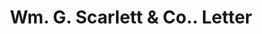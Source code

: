 ---
doi: 10.7916/D8NS263F
date_other: '1920'
date_other_textual: '1920'
form: correspondence
genre:
- Letters (correspondence)
name:
- Wm. G. Scarlett & Co.
object_in_context_url: https://biggert.cul.columbia.edu/items/view/ave_biggert_01773
subject_hierarchical_geographic:
- Baltimore, Maryland, United States
subject_name:
- Wm. G. Scarlett & Co.
title: Wm. G. Scarlett & Co.. Letter
sort_title: Wm. G. Scarlett & Co.. Letter
call_number: ave_biggert_01773
coordinates:
- 39.28333333333333,-76.61666666666666
pid: ave_biggert_01773
identifiers: ave_biggert_01773
thumbnail: https://derivativo-3.library.columbia.edu/iiif/2/ldpd:490849/full/!256,256/0/native.jpg
permalink: "/items/ave_biggert_01773/"
layout: iiif-image-page
---